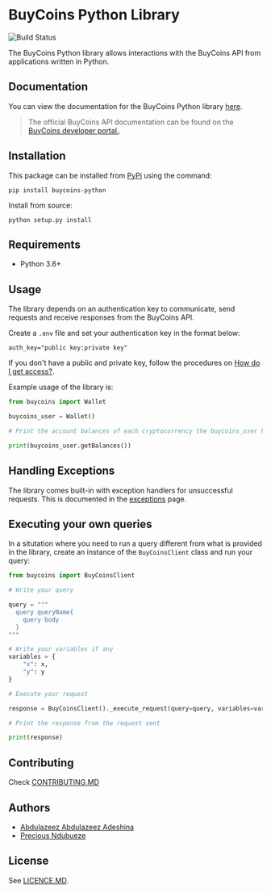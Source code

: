 # BuyCoins Python Library
![Build Status](https://travis-ci.com/Youngestdev/BuyCoins-Python.svg?token=pbxtdupXniDaRVenvvya&branch=main)

The BuyCoins Python library allows interactions with the BuyCoins API from applications written in Python.

## Documentation

You can view the documentation for the BuyCoins Python library [here](https://buycoins.youngest.dev).

> The official BuyCoins API documentation can be found on the [BuyCoins developer portal.](https://https://developers.buycoins.africa/).

## Installation

This package can be installed from [PyPi]() using the command:

```shell
pip install buycoins-python
```

Install from source:

```shell
python setup.py install
```

## Requirements

- Python 3.6+

## Usage

The library depends on an authentication key to communicate, send requests and receive responses from the BuyCoins API.

Create a `.env` file and set your authentication key in the format below:

```dotenv
auth_key="public key:private key"
```

If you don't have a public and private key, follow the procedures
on [How do I get access?](https://developers.buycoins.africa/#how-do-i-get-access).

Example usage of the library is:

```python
from buycoins import Wallet

buycoins_user = Wallet()

# Print the account balances of each cryptocurrency the buycoins_user have.

print(buycoins_user.getBalances())
```

## Handling Exceptions

The library comes built-in with exception handlers for unsuccessful requests. This is documented in
the [exceptions](https://buycoins.youngest.dev/exceptions) page.

## Executing your own queries

In a situtation where you need to run a query different from what is provided in the library, create an instance of
the `BuyCoinsClient` class and run your query:

```python
from buycoins import BuyCoinsClient

# Write your query

query = """
  query queryName{
    query body
  }
"""

# Write your variables if any
variables = {
    "x": x,
    "y": y
}

# Execute your request

response = BuyCoinsClient()._execute_request(query=query, variables=variables)

# Print the response from the request sent

print(response)
```

## Contributing

Check [CONTRIBUTING.MD](./CONTRIBUTING.MD)

## Authors

- [Abdulazeez Abdulazeez Adeshina](https://twitter.com/kvng_zeez)
- [Precious Ndubueze](https://twitter.com/pgabbyprecious)

## License

See [LICENCE.MD](./LICENSE).
